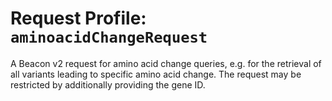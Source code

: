 # Request Profile: `aminoacidChangeRequest`

A Beacon v2 request for amino acid change queries, e.g. for the
retrieval of all variants leading to specific amino acid change. The request
may be restricted by additionally providing the gene ID.